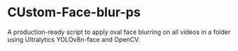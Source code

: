 # CUstom-Face-blur-ps
A production-ready script to apply oval face blurring on all videos in a folder using Ultralytics YOLOv8n-face and OpenCV.
